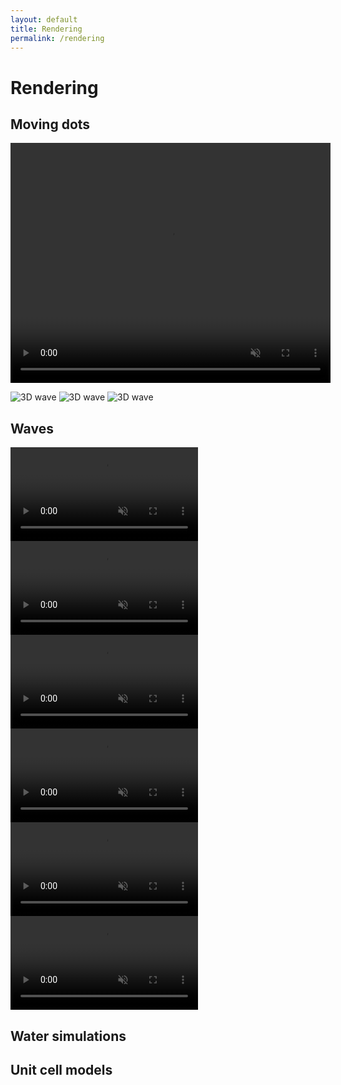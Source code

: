 ```yaml
---
layout: default
title: Rendering
permalink: /rendering
---
```


# Rendering


## Moving dots

<video autoplay loop muted playsinline src="/sebsite/images/dots_85_center_wave_good.mp4" width="512" height="384"></video>

<img alt="3D wave" src="/sebsite/images/circular_wave.gif">
<img alt="3D wave" src="/sebsite/images/dots_2_sine.gif">
<img alt="3D wave" src="/sebsite/images/double slit.gif">

## Waves
<div class="gallery2">
    <video autoplay loop muted playsinline src="/sebsite/images/dots_sine_loop.mp4" class="gallery__img"></video> 
    <video autoplay loop muted playsinline src="/sebsite/images/dots_triangle_loop.mp4" class="gallery__img"></video> 
    <video autoplay loop muted playsinline src="/sebsite/images/dots_3waves_loop.mp4" class="gallery__img"></video> 
    <video autoplay loop muted playsinline src="/sebsite/images/dots_sawtooth_loop.mp4" class="gallery__img"></video> 
    <video autoplay loop muted playsinline src="/sebsite/images/dots_spike_loop.mp4" class="gallery__img"></video> 
    <video autoplay loop muted playsinline src="/sebsite/images/dots_square_loop.mp4" class="gallery__img"></video>     
</div>
    

## Water simulations

## Unit cell models